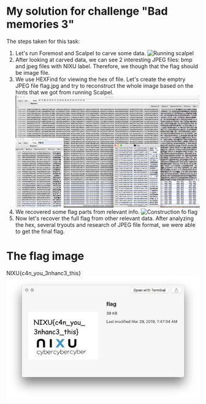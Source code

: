 # My solution for challenge "Bad memories 3"

The steps taken for this task:
1. Let's run Foremost and Scalpel to carve some data. ![Running scalpel](scapel.jpg)
2. After looking at carved data, we can see 2 interesting JPEG files: bmp and jpeg files with NIXU label. Therefore, we though that the flag should be image file.
3. We use HEXFind for viewing the hex of file. Let's create the emptry JPEG file flag.jpg and try to reconstruct the whole image based on the hints that we got from running Scalpel. ![Extracting the flag](extracting_flag.jpg)
4. We recovered some flag parts from relevant info. ![Construction fo flag](contructing_flag.jpg)
5. Now let's recover the full flag from other relevant data. After analyzing the hex, several tryouts and research of JPEG file format, we were able to get the final flag.

# The flag image
NIXU{c4n_you_3nhanc3_this}
![The final flag](final_flag.jpg)
